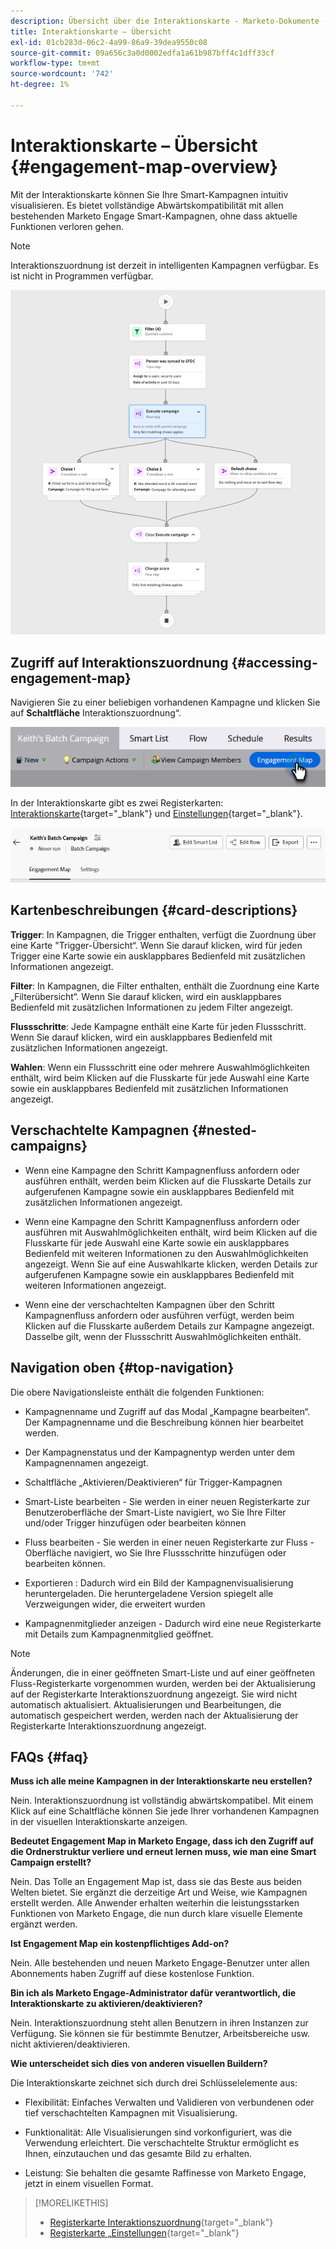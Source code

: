 ```yaml
---
description: Übersicht über die Interaktionskarte - Marketo-Dokumente - Produktdokumentation
title: Interaktionskarte – Übersicht
exl-id: 01cb283d-06c2-4a99-86a9-39dea9550c08
source-git-commit: 09a656c3a0d0002edfa1a61b987bff4c1dff33cf
workflow-type: tm+mt
source-wordcount: '742'
ht-degree: 1%

---
```


# Interaktionskarte – Übersicht {#engagement-map-overview}

Mit der Interaktionskarte können Sie Ihre Smart-Kampagnen intuitiv visualisieren. Es bietet vollständige Abwärtskompatibilität mit allen bestehenden Marketo Engage Smart-Kampagnen, ohne dass aktuelle Funktionen verloren gehen.

>[!NOTE]
>
>Interaktionszuordnung ist derzeit in intelligenten Kampagnen verfügbar. Es ist nicht in Programmen verfügbar.

![](assets/engagement-map-overview-1.png)

## Zugriff auf Interaktionszuordnung {#accessing-engagement-map}

Navigieren Sie zu einer beliebigen vorhandenen Kampagne und klicken Sie auf **Schaltfläche** Interaktionszuordnung“.

![](assets/engagement-map-overview-2.png)

In der Interaktionskarte gibt es zwei Registerkarten: [Interaktionskarte](/help/marketo/product-docs/core-marketo-concepts/engagement-map/engagement-map-tab.md){target="_blank"} und [Einstellungen](/help/marketo/product-docs/core-marketo-concepts/engagement-map/settings-tab.md){target="_blank"}.

![](assets/engagement-map-overview-3.png)

## Kartenbeschreibungen {#card-descriptions}

**Trigger**: In Kampagnen, die Trigger enthalten, verfügt die Zuordnung über eine Karte &quot;Trigger-Übersicht“. Wenn Sie darauf klicken, wird für jeden Trigger eine Karte sowie ein ausklappbares Bedienfeld mit zusätzlichen Informationen angezeigt.

**Filter**: In Kampagnen, die Filter enthalten, enthält die Zuordnung eine Karte „Filterübersicht“. Wenn Sie darauf klicken, wird ein ausklappbares Bedienfeld mit zusätzlichen Informationen zu jedem Filter angezeigt.

**Flussschritte**: Jede Kampagne enthält eine Karte für jeden Flussschritt. Wenn Sie darauf klicken, wird ein ausklappbares Bedienfeld mit zusätzlichen Informationen angezeigt.

**Wahlen**: Wenn ein Flussschritt eine oder mehrere Auswahlmöglichkeiten enthält, wird beim Klicken auf die Flusskarte für jede Auswahl eine Karte sowie ein ausklappbares Bedienfeld mit zusätzlichen Informationen angezeigt.

## Verschachtelte Kampagnen {#nested-campaigns}

* Wenn eine Kampagne den Schritt Kampagnenfluss anfordern oder ausführen enthält, werden beim Klicken auf die Flusskarte Details zur aufgerufenen Kampagne sowie ein ausklappbares Bedienfeld mit zusätzlichen Informationen angezeigt.

* Wenn eine Kampagne den Schritt Kampagnenfluss anfordern oder ausführen mit Auswahlmöglichkeiten enthält, wird beim Klicken auf die Flusskarte für jede Auswahl eine Karte sowie ein ausklappbares Bedienfeld mit weiteren Informationen zu den Auswahlmöglichkeiten angezeigt. Wenn Sie auf eine Auswahlkarte klicken, werden Details zur aufgerufenen Kampagne sowie ein ausklappbares Bedienfeld mit weiteren Informationen angezeigt.

* Wenn eine der verschachtelten Kampagnen über den Schritt Kampagnenfluss anfordern oder ausführen verfügt, werden beim Klicken auf die Flusskarte außerdem Details zur Kampagne angezeigt. Dasselbe gilt, wenn der Flussschritt Auswahlmöglichkeiten enthält.

## Navigation oben {#top-navigation}

Die obere Navigationsleiste enthält die folgenden Funktionen:

* Kampagnenname und Zugriff auf das Modal „Kampagne bearbeiten“. Der Kampagnenname und die Beschreibung können hier bearbeitet werden.

* Der Kampagnenstatus und der Kampagnentyp werden unter dem Kampagnennamen angezeigt.

* Schaltfläche „Aktivieren/Deaktivieren“ für Trigger-Kampagnen

* Smart-Liste bearbeiten - Sie werden in einer neuen Registerkarte zur Benutzeroberfläche der Smart-Liste navigiert, wo Sie Ihre Filter und/oder Trigger hinzufügen oder bearbeiten können

* Fluss bearbeiten - Sie werden in einer neuen Registerkarte zur Fluss -Oberfläche navigiert, wo Sie Ihre Flussschritte hinzufügen oder bearbeiten können.

* Exportieren : Dadurch wird ein Bild der Kampagnenvisualisierung heruntergeladen. Die heruntergeladene Version spiegelt alle Verzweigungen wider, die erweitert wurden

* Kampagnenmitglieder anzeigen - Dadurch wird eine neue Registerkarte mit Details zum Kampagnenmitglied geöffnet.

>[!NOTE]
>
>Änderungen, die in einer geöffneten Smart-Liste und auf einer geöffneten Fluss-Registerkarte vorgenommen wurden, werden bei der Aktualisierung auf der Registerkarte Interaktionszuordnung angezeigt. Sie wird nicht automatisch aktualisiert. Aktualisierungen und Bearbeitungen, die automatisch gespeichert werden, werden nach der Aktualisierung der Registerkarte Interaktionszuordnung angezeigt.

## FAQs {#faq}

**Muss ich alle meine Kampagnen in der Interaktionskarte neu erstellen?**

Nein. Interaktionszuordnung ist vollständig abwärtskompatibel. Mit einem Klick auf eine Schaltfläche können Sie jede Ihrer vorhandenen Kampagnen in der visuellen Interaktionskarte anzeigen.

**Bedeutet Engagement Map in Marketo Engage, dass ich den Zugriff auf die Ordnerstruktur verliere und erneut lernen muss, wie man eine Smart Campaign erstellt?**

Nein. Das Tolle an Engagement Map ist, dass sie das Beste aus beiden Welten bietet. Sie ergänzt die derzeitige Art und Weise, wie Kampagnen erstellt werden. Alle Anwender erhalten weiterhin die leistungsstarken Funktionen von Marketo Engage, die nun durch klare visuelle Elemente ergänzt werden.

**Ist Engagement Map ein kostenpflichtiges Add-on?**

Nein. Alle bestehenden und neuen Marketo Engage-Benutzer unter allen Abonnements haben Zugriff auf diese kostenlose Funktion.

**Bin ich als Marketo Engage-Administrator dafür verantwortlich, die Interaktionskarte zu aktivieren/deaktivieren?**

Nein. Interaktionszuordnung steht allen Benutzern in ihren Instanzen zur Verfügung. Sie können sie für bestimmte Benutzer, Arbeitsbereiche usw. nicht aktivieren/deaktivieren.

**Wie unterscheidet sich dies von anderen visuellen Buildern?**

Die Interaktionskarte zeichnet sich durch drei Schlüsselelemente aus:

* Flexibilität: Einfaches Verwalten und Validieren von verbundenen oder tief verschachtelten Kampagnen mit Visualisierung.

* Funktionalität: Alle Visualisierungen sind vorkonfiguriert, was die Verwendung erleichtert. Die verschachtelte Struktur ermöglicht es Ihnen, einzutauchen und das gesamte Bild zu erhalten.

* Leistung: Sie behalten die gesamte Raffinesse von Marketo Engage, jetzt in einem visuellen Format.

>[!MORELIKETHIS]
>
>* [Registerkarte Interaktionszuordnung](/help/marketo/product-docs/core-marketo-concepts/engagement-map/engagement-map-tab.md){target="_blank"}
>* [Registerkarte „Einstellungen](/help/marketo/product-docs/core-marketo-concepts/engagement-map/settings-tab.md){target="_blank"}
